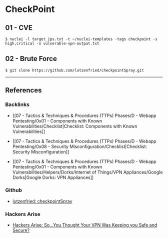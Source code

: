 # CheckPoint

## 01 - CVE

```
$ nuclei -l target_ips.txt -t ~/nuclei-templates -tags checkpoint -s high,critical -o vulnerable-vpn-output.txt
```

## 02 - Brute Force

```
$ git clone https://github.com/lutzenfried/checkpointSpray.git
```

---
## References

### Backlinks

- [[07 - Tactics & Techniques & Procedures (TTPs) Phases/D - Webapp Pentesting/0x01 - Components with Known Vulnerabilities/Checklist|Checklist: Components with Known Vulnerabilities]]

- [[07 - Tactics & Techniques & Procedures (TTPs) Phases/D - Webapp Pentesting/0x08 - Security Misconfiguration/Checklist|Checklist: Security Misconfiguration]]

- [[07 - Tactics & Techniques & Procedures (TTPs) Phases/D - Webapp Pentesting/0x01 - Components with Known Vulnerabilities/Helpers/Dorks/Internet of Things/VPN Appliances/Google Dorks|Google Dorks: VPN Appliances]]

### Github

- [lutzenfried: checkpointSpray](https://github.com/lutzenfried/checkpointSpray)

### Hackers Arise

- [Hackers Arise: So...You Thought Your VPN Was Keeping you Safe and Secure?](https://www.hackers-arise.com/post/so-you-thought-your-vpn-was-keeping-you-safe-and-secure)